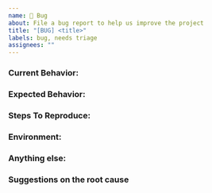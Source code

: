 ```yaml
---
name: 🐞 Bug
about: File a bug report to help us improve the project
title: "[BUG] <title>"
labels: bug, needs triage
assignees: ""
---
```


<!--
Note: Please search to see if an issue already exists for the bug you encountered.
-->

### Current Behavior:

<!-- A concise description of what you're experiencing. -->

### Expected Behavior:

<!-- A concise description of what you expected to happen. -->

### Steps To Reproduce:

<!--
Example: steps to reproduce the behavior:
1. In this environment...
1. With this config...
1. Run '...'
1. See error...
-->

### Environment:

<!--
Example:
- OS: Ubuntu 20.04
- Node: 13.14.0
- npm: 7.6.3
-->

### Anything else:

<!--
Links? References? Anything that will give us more context about the issue that you are encountering!
-->

### Suggestions on the root cause

<!--
Add any suggestions on what you think the problem is. Be as specific as you can.
-->
